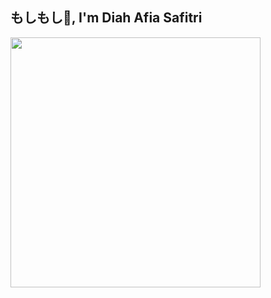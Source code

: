 <h2 align="left">もしもし👋, I'm Diah Afia Safitri</h2>
<img src="https://media.giphy.com/media/rR2AWZ3ip77r2/giphy.gif" width="400" align="center"/>
<div align="right">
  <link href='https://css.gg/instagram.css' rel='stylesheet'>
</div>


